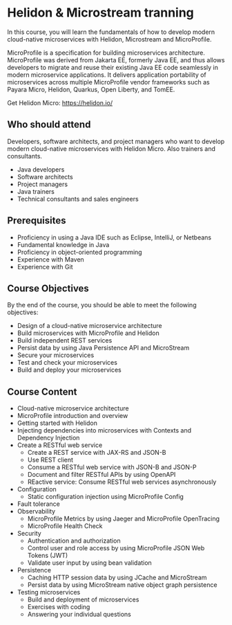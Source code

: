 # Helidon & Microstream tranning

In this course, you will learn the fundamentals of how to develop modern cloud-native microservices with Helidon, Microstream and MicroProfile.

MicroProfile is a specification for building microservices architecture. MicroProfile was derived from Jakarta EE, formerly Java EE, and thus allows developers to migrate and reuse their existing Java EE code seamlessly in modern microservice applications. It delivers application portability of microservices across multiple MicroProfile vendor frameworks such as Payara Micro, Helidon, Quarkus, Open Liberty, and TomEE.

Get Helidon Micro: https://helidon.io/


## Who should attend

Developers, software architects, and project managers who want to develop modern cloud-native microservices with Helidon Micro. Also trainers and consultants.

* Java developers
* Software architects
* Project managers
* Java trainers
* Technical consultants and sales engineers

## Prerequisites

* Proficiency in using a Java IDE such as Eclipse, IntelliJ, or Netbeans
* Fundamental knowledge in Java
* Proficiency in object-oriented programming
* Experience with Maven
* Experience with Git


## Course Objectives


By the end of the course, you should be able to meet the following objectives:

* Design of a cloud-native microservice architecture
* Build microservices with MicroProfile and Helidon
* Build independent REST services
* Persist data by using Java Persistence API and MicroStream
* Secure your microservices
* Test and check your microservices
* Build and deploy your microservices

## Course Content

* Cloud-native microservice architecture
* MicroProfile introduction and overview
* Getting started with Helidon
* Injecting dependencies into microservices with Contexts and Dependency Injection
* Create a RESTful web service
	* Create a REST service with JAX-RS and JSON-B
	* Use REST client
	* Consume a RESTful web service with JSON-B and JSON-P
	* Document and filter RESTful APIs by using OpenAPI
	* REactive service: Consume RESTful web services asynchronously
* Configuration
  * Static configuration injection using MicroProfile Config
* Fault tolerance
* Observability
  * MicroProfile Metrics by using Jaeger and MicroProfile OpenTracing
  * MicroProfile Health Check
* Security
  * Authentication and authorization
  * Control user and role access by using MicroProfile JSON Web Tokens (JWT)
  * Validate user input by using bean validation
* Persistence
  * Caching HTTP session data by using JCache and MicroStream
  * Persist data by using MicroStream native object graph persistence
* Testing microservices
  * Build and deployment of microservices
  * Exercises with coding
  * Answering your individual questions
